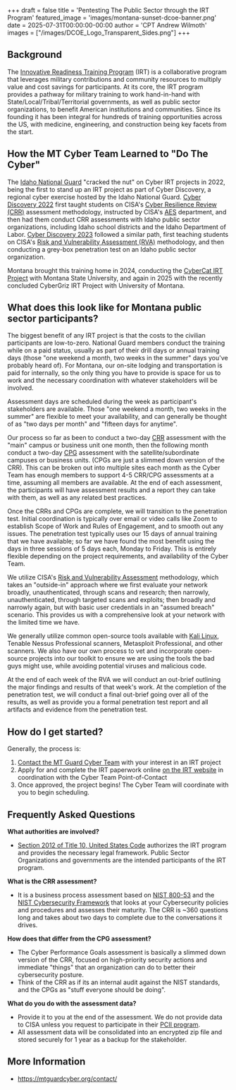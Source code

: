 +++
draft = false
title = 'Pentesting The Public Sector through the IRT Program'
featured_image = 'images/montana-sunset-dcoe-banner.png'
date = 2025-07-31T00:00:00-00:00
author = 'CPT Andrew Wilmoth'
images = ["/images/DCOE_Logo_Transparent_Sides.png"]
+++

## Background

The [Innovative Readiness Training Program](https://irt.defense.gov/) (IRT) is a collaborative program that leverages military contributions and community resources to multiply value and cost savings for participants. At its core, the IRT program provides a pathway for military training to work hand-in-hand with State/Local/Tribal/Territorial governments, as well as public sector organizations, to benefit American institutions and communities. Since its founding it has been integral for hundreds of training opportunities across the US, with medicine, engineering, and construction being key facets from the start. 

## How the MT Cyber Team Learned to "Do The Cyber"

The [Idaho National Guard](https://cybersecurity.idaho.gov/innovative-readiness-training/) "cracked the nut" on Cyber IRT projects in 2022, being the first to stand up an IRT project as part of Cyber Discovery, a regional cyber exercise hosted by the Idaho National Guard. [Cyber Discovery 2022](https://mtguardcyber.org/articles/cyber-discovery-2022/) first taught students on CISA's [Cyber Resilience Review (CRR)](https://www.cisa.gov/resources-tools/services/cyber-resilience-review-crr) assessment methodology, instructed by CISA's [AES](https://www.cisa.gov/resources-tools/programs/assessment-evaluation-and-standardization-program) department, and then had them conduct CRR assessments with Idaho public sector organizations, including Idaho school districts and the Idaho Department of Labor. [Cyber Discovery 2023](https://mtguardcyber.org/articles/cyber-discovery-2023/) followed a similar path, first teaching students on CISA's [Risk and Vulnerability Assessment (RVA)](https://www.cisa.gov/resources-tools/resources/risk-and-vulnerability-assessments) methodology, and then conducting a grey-box penetration test on an Idaho public sector organization. 

Montana brought this training home in 2024, conducting the [CyberCat IRT Project](https://mtguardcyber.org/articles/cybercat-2024/) with Montana State University, and again in 2025 with the recently concluded CyberGriz IRT Project with University of Montana. 

## What does this look like for Montana public sector participants? 

The biggest benefit of any IRT project is that the costs to the civilian participants are low-to-zero. National Guard members conduct the training while on a paid status, usually as part of their drill days or annual training days (those "one weekend a month, two weeks in the summer" days you've probably heard of). For Montana, our on-site lodging and transportation is paid for internally, so the only thing you have to provide is space for us to work and the necessary coordination with whatever stakeholders will be involved. 

Assessment days are scheduled during the week as participant's stakeholders are available. Those "one weekend a month, two weeks in the summer" are flexible to meet your availability, and can generally be thought of as "two days per month" and "fifteen days for anytime". 

Our process so far as been to conduct a two-day [CRR](https://www.cisa.gov/resources-tools/services/cyber-resilience-review-crr) assessment with the "main" campus or business unit one month, then the following month conduct a two-day [CPG](https://www.cisa.gov/cybersecurity-performance-goals-cpgs) assessment with the satellite/subordinate campuses or business units. (CPGs are just a slimmed down version of the CRR). This can be broken out into multiple sites each month as the Cyber Team has enough members to support 4-5 CRR/CPG assessments at a time, assuming all members are available. At the end of each assessment, the participants will have assessment results and a report they can take with them, as well as any related best practices. 

Once the CRRs and CPGs are complete, we will transition to the penetration test. Initial coordination is typically over email or video calls like Zoom to establish Scope of Work and Rules of Engagement, and to smooth out any issues. The penetration test typically uses our 15 days of annual training that we have available; so far we have found the most benefit using the days in three sessions of 5 days each, Monday to Friday. This is entirely flexible depending on the project requirements, and availability of the Cyber Team. 

We utilize CISA's [Risk and Vulnerability Assessment](https://www.cisa.gov/resources-tools/resources/risk-and-vulnerability-assessments) methodology, which takes an "outside-in" approach where we first evaluate your network broadly, unauthenticated, through scans and research; then narrowly, unauthenticated, through targeted scans and exploits; then broadly and narrowly again, but with basic user credentials in an "assumed breach" scenario. This provides us with a comprehensive look at your network with the limited time we have. 

We generally utilize common open-source tools available with [Kali Linux](https://www.kali.org/), Tenable Nessus Professional scanners, Metasploit Professional, and other scanners. We also have our own process to vet and incorporate open-source projects into our toolkit to ensure we are using the tools the bad guys might use, while avoiding potential viruses and malicious code. 

At the end of each week of the RVA we will conduct an out-brief outlining the major findings and results of that week's work. At the completion of the penetration test, we will conduct a final out-brief going over all of the results, as well as provide you a formal penetration test report and all artifacts and evidence from the penetration test. 

## How do I get started? 

Generally, the process is:

1. [Contact the MT Guard Cyber Team](https://mtguardcyber.org/contact/) with your interest in an IRT project
2. Apply for and complete the IRT paperwork online [on the IRT website](https://lmiirtprod.servicenowservices.com/irt?id=irt_login) in coordination with the Cyber Team Point-of-Contact
3. Once approved, the project begins! The Cyber Team will coordinate with you to begin scheduling. 

## Frequently Asked Questions

**What authorities are involved?**
- [Section 2012 of Title 10, United States Code](https://www.esd.whs.mil/Portals/54/Documents/DD/issuances/dodi/110024p.pdf?ver=2020-05-05-125649-050) authorizes the IRT program and provides the necessary legal framework. Public Sector Organizations and governments are the intended participants of the IRT program. 

**What is the CRR assessment?**
- It is a business process assessment based on [NIST 800-53](https://csrc.nist.gov/pubs/sp/800/53/r5/upd1/final) and the [NIST Cybersecurity Framework](https://www.nist.gov/cyberframework) that looks at your Cybersecurity policies and procedures and assesses their maturity. The CRR is ~360 questions long and takes about two days to complete due to the conversations it drives. 

**How does that differ from the CPG assessment?**
- The Cyber Performance Goals assessment is basically a slimmed down version of the CRR, focused on high-priority security actions and immediate "things" that an organization can do to better their cybersecurity posture. 
- Think of the CRR as if its an internal audit against the NIST standards, and the CPGs as "stuff everyone should be doing". 

**What do you do with the assessment data?**
- Provide it to you at the end of the assessment. We do not provide data to CISA unless you request to participate in their [PCII program](https://www.cisa.gov/resources-tools/programs/protected-critical-infrastructure-information-pcii-program). 
- All assessment data will be consolidated into an encrypted zip file and stored securely for 1 year as a backup for the stakeholder. 

## More Information

- https://mtguardcyber.org/contact/
